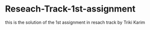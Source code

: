 # Reseach-Track-1st-assignment
this is the solution of the 1st assignment  in resach track by Triki Karim
